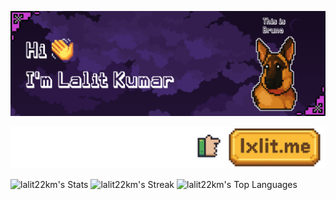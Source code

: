 ![Profile Banner](https://github.com/lalit22km/lalit22km/blob/main/banner.png?raw=true)

[![Alt text](https://github.com/lalit22km/lalit22km/blob/main/website.png?raw=true)](https://lxlit.me)

![lalit22km's Stats](https://github-readme-stats.vercel.app/api?username=lalit22km&theme=merko&show_icons=true&hide_border=false&count_private=true) ![lalit22km's Streak](https://github-readme-streak-stats.herokuapp.com/?user=lalit22km&theme=merko&hide_border=false) ![lalit22km's Top Languages](https://github-readme-stats.vercel.app/api/top-langs/?username=lalit22km&theme=merko&show_icons=true&hide_border=false&layout=compact)
